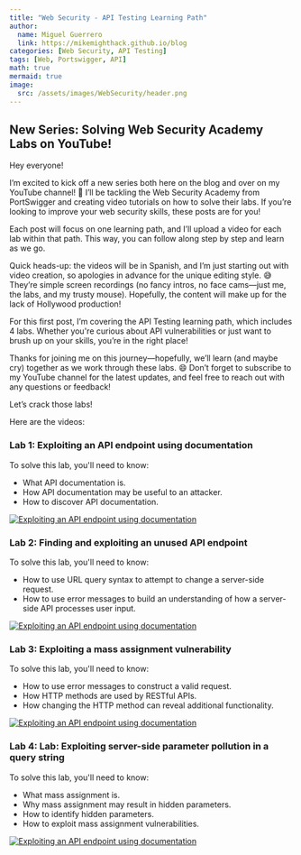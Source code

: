 ```yaml
---
title: "Web Security - API Testing Learning Path"
author:
  name: Miguel Guerrero
  link: https://mikemighthack.github.io/blog
categories: [Web Security, API Testing]
tags: [Web, Portswigger, API]
math: true
mermaid: true
image:
  src: /assets/images/WebSecurity/header.png
---
```


## New Series: Solving Web Security Academy Labs on YouTube!

Hey everyone!

I’m excited to kick off a new series both here on the blog and over on my YouTube channel! 🎉 I’ll be tackling the Web Security Academy from PortSwigger and creating video tutorials on how to solve their labs. If you’re looking to improve your web security skills, these posts are for you!

Each post will focus on one learning path, and I’ll upload a video for each lab within that path. This way, you can follow along step by step and learn as we go.

Quick heads-up: the videos will be in Spanish, and I’m just starting out with video creation, so apologies in advance for the unique editing style. 😅 They’re simple screen recordings (no fancy intros, no face cams—just me, the labs, and my trusty mouse). Hopefully, the content will make up for the lack of Hollywood production!

For this first post, I’m covering the API Testing learning path, which includes 4 labs. Whether you're curious about API vulnerabilities or just want to brush up on your skills, you’re in the right place!

Thanks for joining me on this journey—hopefully, we’ll learn (and maybe cry) together as we work through these labs. 😄 Don’t forget to subscribe to my YouTube channel for the latest updates, and feel free to reach out with any questions or feedback!

Let’s crack those labs!

Here are the videos:

### Lab 1: Exploiting an API endpoint using documentation
To solve this lab, you'll need to know:

- What API documentation is.
- How API documentation may be useful to an attacker.
- How to discover API documentation.

[![Exploiting an API endpoint using documentation](https://img.youtube.com/vi/iTpvPlI7iQU/maxresdefault.jpg)](https://www.youtube.com/watch?v=iTpvPlI7iQU)

### Lab 2: Finding and exploiting an unused API endpoint
To solve this lab, you'll need to know:

- How to use URL query syntax to attempt to change a server-side request.
- How to use error messages to build an understanding of how a server-side API processes user input.

[![Exploiting an API endpoint using documentation](https://img.youtube.com/vi/gIsj0KmctUw/maxresdefault.jpg)](https://www.youtube.com/watch?v=gIsj0KmctUw)

### Lab 3: Exploiting a mass assignment vulnerability
To solve this lab, you'll need to know:

- How to use error messages to construct a valid request.
- How HTTP methods are used by RESTful APIs.
- How changing the HTTP method can reveal additional functionality.

[![Exploiting an API endpoint using documentation](https://img.youtube.com/vi/ByMt4JB7LII/maxresdefault.jpg)](https://www.youtube.com/watch?v=ByMt4JB7LII)

### Lab 4: Lab: Exploiting server-side parameter pollution in a query string
To solve this lab, you'll need to know:

- What mass assignment is.
- Why mass assignment may result in hidden parameters.
- How to identify hidden parameters.
- How to exploit mass assignment vulnerabilities.

[![Exploiting an API endpoint using documentation](https://img.youtube.com/vi/GGSALYbpVAg/maxresdefault.jpg)](https://www.youtube.com/watch?v=GGSALYbpVAg)



